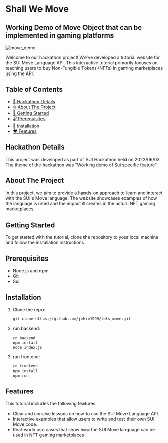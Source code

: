 <h1><strong>Shall We Move</strong></h1> <h2> Working Demo of Move Object that can be implemented in gaming platforms </h2>


![move_demo](https://github.com/jbkim1999/shall_we_move/assets/47150423/c82d5a15-7912-4f66-84c6-287a5570beee)

Welcome to our hackathon project! We've developed a tutorial website for the SUI Move Language API. This interactive tutorial primarily focuses on teaching users to buy Non-Fungible Tokens (NFTs) in gaming marketplaces using the API.

## Table of Contents
- [🚀 Hackathon Details](#hackathon-details)
- [🌐 About The Project](#about-the-project)
- [📕 Getting Started](#getting-started)
- [🔓 Prerequisites](#prerequisites)
- [🔑 Installation](#installation)
- [❤️ Features](#features)

## Hackathon Details

This project was developed as part of SUI Hackathon held on 2023/06/03. The theme of the hackathon was "Working demo of Sui specific feature".

## About The Project

In this project, we aim to provide a hands-on approach to learn and interact with the SUI's Move language. The website showcases examples of how the language is used and the impact it creates in the actual NFT gaming marketplaces.

## Getting Started

To get started with the tutorial, clone the repository to your local machine and follow the installation instructions.

## Prerequisites

- Node.js and npm
- Git
- Sui

## Installation

1. Clone the repo: 
   ```sh
   git clone https://github.com/jbkim1999/lets_move.git
   ```

2. run backend:

   ```sh
   cd backend
   npm install
   node index.js
   ```

3. run frontend:

   ```sh
   cd frontend
   npm install
   npm run
   ```

## Features

This tutorial includes the following features:

- Clear and concise lessons on how to use the SUI Move Language API.
- Interactive examples that allow users to write and test their own SUI Move code.
- Real-world use cases that show how the SUI Move language can be used in NFT gaming marketplaces.
